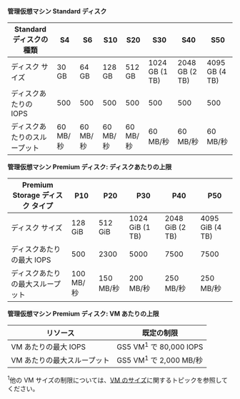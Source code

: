 **管理仮想マシン Standard ディスク**

| Standard ディスクの種類 | S4 | S6 | S10 | S20 | S30 | S40 | S50 |
| --- | --- |--- | --- | --- | --- | --- | --- |
| ディスク サイズ | 30 GB | 64 GB | 128 GB | 512 GB | 1024 GB (1 TB)| 2048 GB (2 TB)| 4095 GB (4 TB)|
| ディスクあたりの IOPS | 500 |500 |500 |500 |500 |500 |500 |
| ディスクあたりのスループット | 60 MB/秒 | 60 MB/秒 | 60 MB/秒 | 60 MB/秒 | 60 MB/秒 | 60 MB/秒 | 60 MB/秒 | 

**管理仮想マシン Premium ディスク: ディスクあたりの上限**

| Premium Storage ディスク タイプ | P10 | P20 | P30 | P40 | P50 |
| --- | --- | --- | --- | --- | --- |
| ディスク サイズ |128 GiB |512 GiB |1024 GiB (1 TB) |2048 GiB (2 TB) |4095 GiB (4 TB) |
| ディスクあたりの最大 IOPS |500 |2300 |5000 |7500 | 7500 |
| ディスクあたりの最大スループット |100 MB/秒 |150 MB/秒 |200 MB/秒 |250 MB/秒 |250 MB/秒 |

**管理仮想マシン Premium ディスク: VM あたりの上限**

| リソース | 既定の制限 |
| --- | --- |
| VM あたりの最大 IOPS |GS5 VM<sup>1</sup> で 80,000 IOPS |
| VM あたりの最大スループット |GS5 VM<sup>1</sup> で 2,000 MB/秒 |

<sup>1</sup>他の VM サイズの制限については、[VM のサイズ](../articles/virtual-machines/linux/sizes.md?toc=%2fazure%2fvirtual-machines%2flinux%2ftoc.json)に関するトピックを参照してください。 

